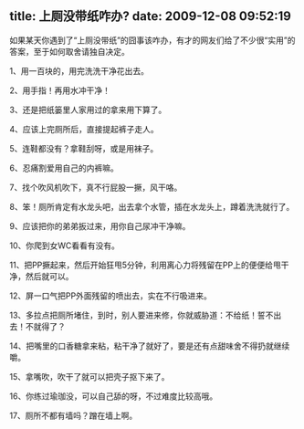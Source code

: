 title: 上厕没带纸咋办?
date: 2009-12-08 09:52:19
---

<p>
	如果某天你遇到了&ldquo;上厕没带纸&rdquo;的囧事该咋办，有才的网友们给了不少很&ldquo;实用&rdquo;的答案，至于如何取舍请独自决定。</p>
<p>
	1、用一百块的，用完洗洗干净花出去。</p>
<p>
	2、用手指！再用水冲干净！</p>
<p>
	3、还是把纸篓里人家用过的拿来用下算了。</p>
<p>
	4、应该上完厕所后，直接提起裤子走人。</p>
<p>
	5、连鞋都没有？拿鞋刮呀，或是用袜子。</p>
<p>
	6、忍痛割爱用自己的内裤嘛。</p>
<p>
	7、找个吹风机吹下，真不行屁股一撅，风干咯。</p>
<p>
	8、笨！厕所肯定有水龙头吧，出去拿个水管，插在水龙头上，蹲着洗洗就行了。</p>
<p>
	9、应该把你的弟弟扳过来，用你自己尿冲干净嘛。</p>
<p>
	10、你爬到女WC看看有没有。</p>
<p>
	11、把PP撅起来，然后开始狂甩5分钟，利用离心力将残留在PP上的便便给甩干净，然后就可以。</p>
<p>
	12、屏一口气把PP外面残留的喷出去，实在不行吸进来。</p>
<p>
	13、多拉点把厕所堵住，到时，别人要进来修，你就威胁道：不给纸！誓不出去！不就得了？</p>
<p>
	14、把嘴里的口香糖拿来粘，粘干净了就好了，要是还有点甜味舍不得扔就继续嚼。</p>
<p>
	15、拿嘴吹，吹干了就可以把壳子抠下来了。</p>
<p>
	16、你练过瑜珈没，可以自己舔的呀，不过难度比较高哦。</p>
<p>
	17、厕所不都有墙吗？蹭在墙上啊。</p>

